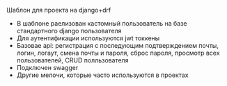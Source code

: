 Шаблон для проекта на django+drf
- В шаблоне раелизован кастомный пользователь на базе стандартного django пользователя
- Для аутентификации используются jwt токкены
- Базовае api: регистрация с последующим подтверждением почты, логин, логаут, смена почты и пароля, сброс пароля, просмотр всех пользователей, CRUD полльзователя
- Подключен swagger
- Другие мелочи, которые часто используются в проектах
